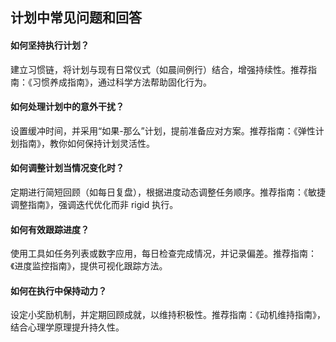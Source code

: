 ## 计划中常见问题和回答

#### 如何坚持执行计划？

建立习惯链，将计划与现有日常仪式（如晨间例行）结合，增强持续性。推荐指南：《习惯养成指南》，通过科学方法帮助固化行为。

#### 如何处理计划中的意外干扰？

设置缓冲时间，并采用“如果-那么”计划，提前准备应对方案。推荐指南：《弹性计划指南》，教你如何保持计划灵活性。

#### 如何调整计划当情况变化时？

定期进行简短回顾（如每日复盘），根据进度动态调整任务顺序。推荐指南：《敏捷调整指南》，强调迭代优化而非 rigid 执行。

#### 如何有效跟踪进度？

使用工具如任务列表或数字应用，每日检查完成情况，并记录偏差。推荐指南：《进度监控指南》，提供可视化跟踪方法。

#### 如何在执行中保持动力？

设定小奖励机制，并定期回顾成就，以维持积极性。推荐指南：《动机维持指南》，结合心理学原理提升持久性。
